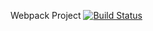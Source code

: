 Webpack Project [![Build Status](https://travis-ci.org/Nikolay0951/dz9-frontend.svg?branch=master)](https://travis-ci.org/Nikolay0951/dz9-frontend)
